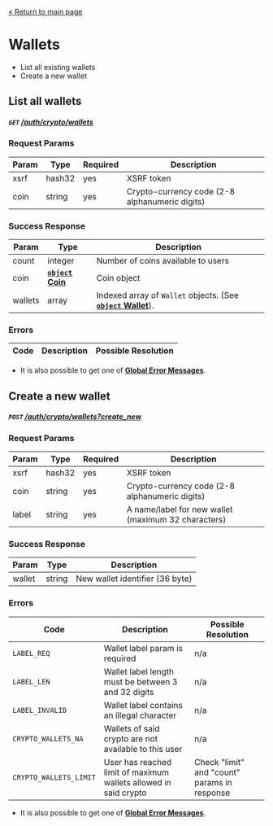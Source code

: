 [&laquo; Return to main page](../../../README.md)

# Wallets

* List all existing wallets
* Create a new wallet

## List all wallets
##### `GET`  [/auth/crypto/wallets]()

### Request Params

Param | Type | Required | Description
--- | --- | --- | ---
xsrf | hash32 | yes | XSRF token
coin | string | yes | Crypto-currency code (2-8 alphanumeric digits)

### Success Response

Param | Type |  Description
--- | --- | --- 
count | integer | Number of coins available to users
coin | [**`object` Coin**](../../../models/CRYPTO.md#object-coin) | Coin object
wallets | array | Indexed array of `Wallet` objects. (See [**`object` Wallet**](../../../models/CRYPTO.md#object-wallet)).

### Errors

Code | Description| Possible Resolution
--- | --- | ---

* It is also possible to get one of [**Global Error Messages**](../../../README.md#global-error-messages).

## Create a new wallet
##### `POST`  [/auth/crypto/wallets?create_new]()

### Request Params

Param | Type | Required | Description
--- | --- | --- | ---
xsrf | hash32 | yes | XSRF token
coin | string | yes | Crypto-currency code (2-8 alphanumeric digits)
label | string | yes | A name/label for new wallet (maximum 32 characters)

### Success Response

Param | Type |  Description
--- | --- | --- 
wallet | string | New wallet identifier (36 byte)

### Errors

Code | Description| Possible Resolution
--- | --- | ---
`LABEL_REQ` | Wallet label param is required | n/a
`LABEL_LEN` | Wallet label length must be between 3 and 32 digits | n/a
`LABEL_INVALID` | Wallet label contains an illegal character | n/a
`CRYPTO_WALLETS_NA` | Wallets of said crypto are not available to this user | n/a
`CRYPTO_WALLETS_LIMIT` | User has reached limit of maximum wallets allowed in said crypto | Check "limit" and "count" params in response

* It is also possible to get one of [**Global Error Messages**](../../../README.md#global-error-messages).
